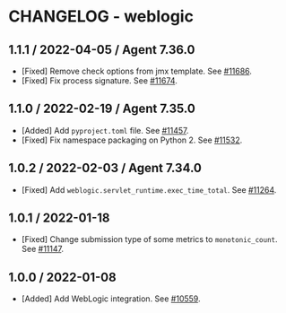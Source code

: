 # CHANGELOG - weblogic

## 1.1.1 / 2022-04-05 / Agent 7.36.0

* [Fixed] Remove check options from jmx template. See [#11686](https://github.com/DataDog/integrations-core/pull/11686).
* [Fixed] Fix process signature. See [#11674](https://github.com/DataDog/integrations-core/pull/11674).

## 1.1.0 / 2022-02-19 / Agent 7.35.0

* [Added] Add `pyproject.toml` file. See [#11457](https://github.com/DataDog/integrations-core/pull/11457).
* [Fixed] Fix namespace packaging on Python 2. See [#11532](https://github.com/DataDog/integrations-core/pull/11532).

## 1.0.2 / 2022-02-03 / Agent 7.34.0

* [Fixed] Add `weblogic.servlet_runtime.exec_time_total`. See [#11264](https://github.com/DataDog/integrations-core/pull/11264).

## 1.0.1 / 2022-01-18

* [Fixed] Change submission type of some metrics to `monotonic_count`. See [#11147](https://github.com/DataDog/integrations-core/pull/11147).

## 1.0.0 / 2022-01-08

* [Added] Add WebLogic integration. See [#10559](https://github.com/DataDog/integrations-core/pull/10559).

